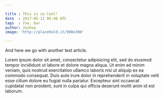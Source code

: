 ```yaml
---

title : This is so Cool!
date  : 2017-05-11 05:46 UTC
tags  : foo, bar
author: Joshua
image: 'http://placehold.it/900x300'

---
```


And here we go with another test article.

Lorem ipsum dolor sit amet, consectetur adipisicing elit, sed do eiusmod tempor incididunt ut labore et dolore magna aliqua. Ut enim ad minim veniam, quis nostrud exercitation ullamco laboris nisi ut aliquip ex ea commodo consequat. Duis aute irure dolor in reprehenderit in voluptate velit esse cillum dolore eu fugiat nulla pariatur. Excepteur sint occaecat cupidatat non proident, sunt in culpa qui officia deserunt mollit anim id est laborum.
